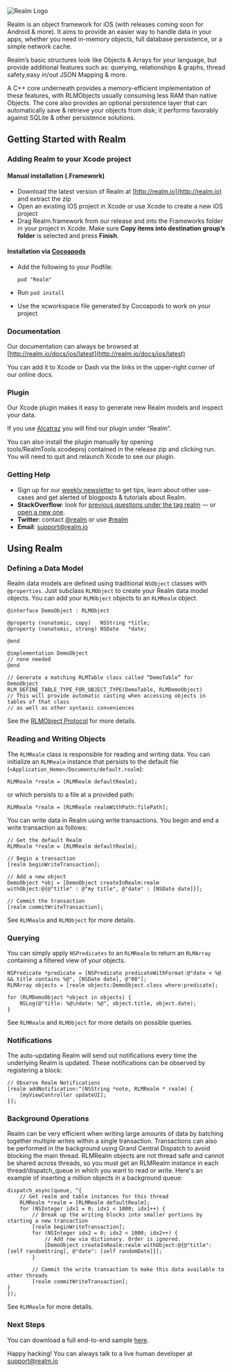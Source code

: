 <img alt="Realm Logo" src="docs/realm.png"/>

Realm is an object framework for iOS (with releases coming soon for Android & more). It aims to provide an easier way to handle data in your apps, whether you need in-memory objects, full database persistence, or a simple network cache.

Realm’s basic structures look like Objects & Arrays for your language, but provide additional features such as: querying, relationships & graphs, thread safety,easy in/out JSON Mapping & more.

A C++ core underneath provides a memory-efficient implementation of these features, with RLMObjects usually consuming less RAM than native Objects.
The core also provides an optional persistence layer that can automatically save & retrieve your objects from disk; it performs favorably against SQLite & other persistence solutions.


## Getting Started with Realm


### Adding Realm to your Xcode project
#### Manual installation (.Framework)
- Download the latest version of Realm at [http://realm.io](http://realm.io) and extract the zip
- Open an existing iOS project in Xcode or use Xcode to create a new iOS project
- Drag Realm.framework from our release and into the Frameworks folder in your project in Xcode.
Make sure **Copy items into destination group’s folder** is selected and press **Finish**.

#### Installation via [Cocoapods](http://cocoapods.org/)
- Add the following to your Podfile:

  ```
  pod "Realm"
  ```
  
- Run `pod install`
- Use the xcworkspace file generated by Cocoapods to work on your project

### Documentation

Our documentation can always be browsed at [http://realm.io/docs/ios/latest](http://realm.io/docs/ios/latest)

You can add it to Xcode or Dash via the links in the upper-right corner of our online docs.

### Plugin

Our Xcode plugin makes it easy to generate new Realm models and inspect your data.

If you use [Alcatraz](http://alcatraz.io/) you will find our plugin under “Realm”.

You can also install the plugin manually by opening tools/RealmTools.xcodeproj contained in the release zip and clicking run. You will need to quit and relaunch Xcode to see our plugin.

### Getting Help

- Sign up for our [weekly newsletter](http://eepurl.com/VEKCn) to get tips, learn about other use-cases and get alerted of blogposts & tutorials about Realm.
- **StackOverflow**: look for [previous questions under the tag realm](https://stackoverflow.com/questions/tagged/realm) — or [open a new one](http://stackoverflow.com/questions/ask?tags=realm).
- **Twitter**: contact [@realm](http://twitter.com/realm) or use [#realm](https://twitter.com/search?q=%23realm&src=typd&f=realtime)
- **Email**: [support@realm.io](mailto:support@realm.io)

## Using Realm

### Defining a Data Model

Realm data models are defined using traditional `NSObject` classes with `@properties`. Just subclass `RLMObject` to create your Realm data model objects. You can add your `RLMObject` objects to an `RLMRealm` object.

	@interface DemoObject : RLMObject

	@property (nonatomic, copy)   NSString *title;
	@property (nonatomic, strong) NSDate   *date;

	@end

	@implementation DemoObject
	// none needed
	@end

	// Generate a matching RLMTable class called “DemoTable” for DemoObject
	RLM_DEFINE_TABLE_TYPE_FOR_OBJECT_TYPE(DemoTable, RLMDemoObject)
	// This will provide automatic casting when accessing objects in tables of that class
	// as well as other syntaxic conveniences

See the [RLMObject Protocol](Protocols/RLMObject.html) for more details.


### Reading and Writing Objects

The `RLMRealm` class is responsible for reading and writing data. You can initialize an `RLMRealm` instance that persists to the default file (`<Application_Home>/Documents/default.realm`):

	RLMRealm *realm = [RLMRealm defaultRealm];

or which persists to a file at a provided path:

	RLMRealm *realm = [RLMRealm realmWithPath:filePath];

You can write data in Realm using write transactions. You begin and end a write transaction as follows:

    // Get the default Realm
    RLMRealm *realm = [RLMRealm defaultRealm];

    // Begin a transaction
    [realm beginWriteTransaction];

    // Add a new object
    DemoObject *obj = [DemoObject createInRealm:realm withObject:@{@"title" : @"my title", @"date" : [NSDate date]}];

    // Commit the transaction
    [realm commitWriteTransaction];

See `RLMRealm` and `RLMObject` for more details.

### Querying

You can simply apply `NSPredicates` to an `RLMRealm` to return an `RLMArray` containing a filtered view of your objects.

    NSPredicate *predicate = [NSPredicate predicateWithFormat:@"date < %@ && title contains %@", [NSDate date], @"00"];
    RLMArray objects = [realm objects:DemoObject.class where:predicate];

    for (RLMDemoObject *object in objects) {
        NSLog(@"title: %@\ndate: %@", object.title, object.date);
    }

See `RLMRealm` and `RLMObject` for more details on possible queries.


### Notifications

The auto-updating Realm will send out notifications every time the underlying Realm is updated. These notifications can be observed by registering a block:

    // Observe Realm Notifications
    [realm addNotification:^(NSString *note, RLMRealm * realm) {
        [myViewController updateUI];
    }];

### Background Operations

Realm can be very efficient when writing large amounts of data by batching together multiple writes within a single transaction. Transactions can also be performed in the background using Grand Central Dispatch to avoid blocking the main thread. RLMRealm objects are not thread safe and cannot be shared across threads, so you must get an RLMRealm instance in each thread/dispatch_queue in which you want to read or write. Here's an example of inserting a million objects in a background queue:

    dispatch_async(queue, ^{
        // Get realm and table instances for this thread
        RLMRealm *realm = [RLMRealm defaultRealm];
        for (NSInteger idx1 = 0; idx1 < 1000; idx1++) {
            // Break up the writing blocks into smaller portions by starting a new transaction
            [realm beginWriteTransaction];
            for (NSInteger idx2 = 0; idx2 < 1000; idx2++) {
                // Add row via dictionary. Order is ignored.
                [DemoObject createInRealm:realm withObject:@{@"title": [self randomString], @"date": [self randomDate]}];
            }

            // Commit the write transaction to make this data available to other threads
            [realm commitWriteTransaction];
	}
    });


See `RLMRealm` for more details.


### Next Steps

You can download a full end-to-end sample [here](http://realm.io/downloads/sample.zip).

Happy hacking! You can always talk to a live human developer at [support@realm.io](mailto:support@realm.io)
